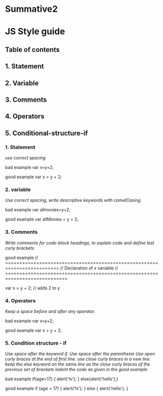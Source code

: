 # Summative2
# JS Style guide
## Table of contents
## 1. Statement
## 2. Variable
## 3. Comments
## 4. Operators
## 5. Conditional-structure-if


### 1. Statement

*use correct spacing*

bad example
var x=y+2;

good example
var x = y + 2;

### 2. variable

*Use correct spacing, write descriptive keywords with camelCasing.*

bad example
var allmovies=y+2;

good example
var allMovies = y + 2;

### 3. Comments

*Write comments for code-block headings, to explain code and define last curly brackets*

good example
// ========================================================================= // Declaration of x variable // ============================================================================

var x = y + 2; // adds 2 to y

### 4. Operators

*Keep a space before and after any operator.*

bad example
var x=y+2;

good example
var x = y + 2;

### 5. Condition structure - if

*Use space after the keyword if. Use space after the parenthesis Use open curly braces at the end of first line. use close curly braces in a new line. keep the else keyword on the same line as the close curly braces of the previous set of brackets indent the code as given in the good example*

bad example
if(age>17) { alert('hi'); } else{alert('hello');}

good example
if (age > 17) { alert('hi'); } else { alert('hello'); }